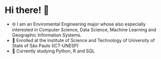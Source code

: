 # Hi there! 👋

- 🌐 I am an Enviromental Engineering major whose also especially interested in Computer Science, Data Science, Machine Learning and Geographic Information Systems.
- 📖 Enrolled at the Institute of Science and Technology of University of State of São Paulo (ICT-UNESP)
- 🐍 Currently studying Python, R and SQL
